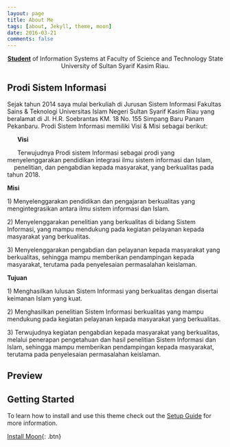 ```yaml
---
layout: page
title: About Me
tags: [about, Jekyll, theme, moon]
date: 2016-03-21
comments: false
---
```

    
<center><a href="http://taylantatli.github.io/Moon"><b>Student</b></a> of Information Systems at Faculty of Science and Technology State  University of Sultan Syarif Kasim Riau.</center>

## Prodi Sistem Informasi
   Sejak tahun 2014 saya mulai berkuliah di Jurusan Sistem Informasi Fakultas Sains & Teknologi Universitas Islam Negeri Sultan Syarif      Kasim Riau yang beralamat di Jl. H.R. Soebrantas KM. 18 No. 155 Simpang Baru Panam Pekanbaru. Prodi Sistem Informasi memiliki Visi &    Misi sebagai berikut:
<p>       <b>Visi</b>
<p>        Terwujudnya Prodi  sistem Informasi sebagai prodi yang menyelenggarakan pendidikan integrasi ilmu sistem informasi dan Islam,           penelitian, dan pengabdian kepada masyarakat, yang berkualitas pada tahun 2018.
 <p>       <b>Misi</b>
 <p>       1) Menyelenggarakan pendidikan dan pengajaran berkualitas yang mengintegrasikan antara ilmu sistem informasi dan Islam.
 <p>       2) Menyelenggarakan penelitian yang berkualitas di bidang Sistem Informasi, yang mampu mendukung pada kegiatan pelayanan kepada            masyarakat yang berkualitas.
 <p>       3) Menyelenggarakan pengabdian dan pelayanan kepada masyarakat yang berkualitas, sehingga mampu memberikan pendampingan kepada              masyarakat, terutama pada penyelesaian permasalahan keislaman.
 <p>       <b>Tujuan</b>
 <p>       1) Menghasilkan lulusan Sistem Informasi yang berkualitas dengan disertai keimanan Islam yang kuat.
 <p>       2) Menghasilkan penelitian Sistem Informasi berkualitas yang mampu mendukung pada kegiatan pelayanan  kepada masyarakat yang                berkualitas.
  <p>      3) Terwujudnya kegiatan pengabdian kepada masyarakat yang berkualitas, melalui penerapan pengetahuan dan hasil penelitian Sistem            Informasi dan Islam, sehingga mampu memberikan pendampingan kepada masyarakat, terutama pada penyelesaian permasalahan                  keislaman.

## Preview

## Getting Started

To learn how to install and use this theme check out the [Setup Guide](http://taylantatli.me/Moon/moon-theme/) for more information.
      
[Install Moon](https://github.com/TaylanTatli/Moon){: .btn}
